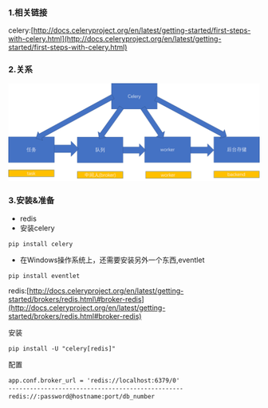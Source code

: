 ### 1.相关链接

celery:[http://docs.celeryproject.org/en/latest/getting-started/first-steps-with-celery.html](http://docs.celeryproject.org/en/latest/getting-started/first-steps-with-celery.html)

### 2.关系

![](/assets/190-1.png)

### 3.安装&准备

* redis
* 安装celery

```
pip install celery
```

* 在Windows操作系统上，还需要安装另外一个东西,eventlet

```
pip install eventlet
```

redis:[http://docs.celeryproject.org/en/latest/getting-started/brokers/redis.html\#broker-redis](http://docs.celeryproject.org/en/latest/getting-started/brokers/redis.html#broker-redis)

安装

```
pip install -U "celery[redis]"
```

配置

```
app.conf.broker_url = 'redis://localhost:6379/0'
-------------------------------------------------
redis://:password@hostname:port/db_number
```



